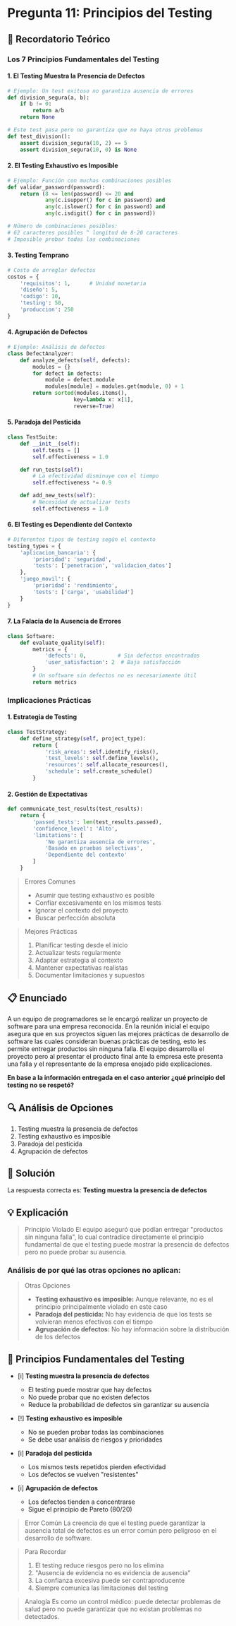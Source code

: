 # Pregunta 11: Principios del Testing

## 📖 Recordatorio Teórico

### Los 7 Principios Fundamentales del Testing

#### 1. El Testing Muestra la Presencia de Defectos

```python
# Ejemplo: Un test exitoso no garantiza ausencia de errores
def division_segura(a, b):
    if b != 0:
        return a/b
    return None

# Este test pasa pero no garantiza que no haya otros problemas
def test_division():
    assert division_segura(10, 2) == 5
    assert division_segura(10, 0) is None
```

#### 2. El Testing Exhaustivo es Imposible

```python
# Ejemplo: Función con muchas combinaciones posibles
def validar_password(password):
    return (8 <= len(password) <= 20 and
            any(c.isupper() for c in password) and
            any(c.islower() for c in password) and
            any(c.isdigit() for c in password))

# Número de combinaciones posibles:
# 62 caracteres posibles ^ longitud de 8-20 caracteres
# Imposible probar todas las combinaciones
```

#### 3. Testing Temprano

```python
# Costo de arreglar defectos
costos = {
    'requisitos': 1,      # Unidad monetaria
    'diseño': 5,
    'codigo': 10,
    'testing': 50,
    'produccion': 250
}
```

#### 4. Agrupación de Defectos

```python
# Ejemplo: Análisis de defectos
class DefectAnalyzer:
    def analyze_defects(self, defects):
        modules = {}
        for defect in defects:
            module = defect.module
            modules[module] = modules.get(module, 0) + 1
        return sorted(modules.items(),
                     key=lambda x: x[1],
                     reverse=True)
```

#### 5. Paradoja del Pesticida

```python
class TestSuite:
    def __init__(self):
        self.tests = []
        self.effectiveness = 1.0

    def run_tests(self):
        # La efectividad disminuye con el tiempo
        self.effectiveness *= 0.9

    def add_new_tests(self):
        # Necesidad de actualizar tests
        self.effectiveness = 1.0
```

#### 6. El Testing es Dependiente del Contexto

```python
# Diferentes tipos de testing según el contexto
testing_types = {
    'aplicacion_bancaria': {
        'prioridad': 'seguridad',
        'tests': ['penetracion', 'validacion_datos']
    },
    'juego_movil': {
        'prioridad': 'rendimiento',
        'tests': ['carga', 'usabilidad']
    }
}
```

#### 7. La Falacia de la Ausencia de Errores

```python
class Software:
    def evaluate_quality(self):
        metrics = {
            'defects': 0,          # Sin defectos encontrados
            'user_satisfaction': 2  # Baja satisfacción
        }
        # Un software sin defectos no es necesariamente útil
        return metrics
```

### Implicaciones Prácticas

#### 1. Estrategia de Testing

```python
class TestStrategy:
    def define_strategy(self, project_type):
        return {
            'risk_areas': self.identify_risks(),
            'test_levels': self.define_levels(),
            'resources': self.allocate_resources(),
            'schedule': self.create_schedule()
        }
```

#### 2. Gestión de Expectativas

```python
def communicate_test_results(test_results):
    return {
        'passed_tests': len(test_results.passed),
        'confidence_level': 'Alto',
        'limitations': [
            'No garantiza ausencia de errores',
            'Basado en pruebas selectivas',
            'Dependiente del contexto'
        ]
    }
```

> Errores Comunes
>
> - Asumir que testing exhaustivo es posible
> - Confiar excesivamente en los mismos tests
> - Ignorar el contexto del proyecto
> - Buscar perfección absoluta

> Mejores Prácticas
>
> 1.  Planificar testing desde el inicio
> 2.  Actualizar tests regularmente
> 3.  Adaptar estrategia al contexto
> 4.  Mantener expectativas realistas
> 5.  Documentar limitaciones y supuestos

## 📋 Enunciado

A un equipo de programadores se le encargó realizar un proyecto de software para una empresa reconocida. En la reunión inicial el equipo asegura que en sus proyectos siguen las mejores prácticas de desarrollo de software las cuales consideran buenas prácticas de testing, esto les permite entregar productos sin ninguna falla. El equipo desarrolla el proyecto pero al presentar el producto final ante la empresa este presenta una falla y el representante de la empresa enojado pide explicaciones.

**En base a la información entregada en el caso anterior ¿qué principio del testing no se respetó?**

## 🔍 Análisis de Opciones

1. Testing muestra la presencia de defectos
2. Testing exhaustivo es imposible
3. Paradoja del pesticida
4. Agrupación de defectos

## 📝 Solución

La respuesta correcta es: **Testing muestra la presencia de defectos**

## 💡 Explicación

> Principio Violado
> El equipo aseguró que podían entregar "productos sin ninguna falla", lo cual contradice directamente el principio fundamental de que el testing puede mostrar la presencia de defectos pero no puede probar su ausencia.

### Análisis de por qué las otras opciones no aplican:

> Otras Opciones
>
> - **Testing exhaustivo es imposible:** Aunque relevante, no es el principio principalmente violado en este caso
> - **Paradoja del pesticida:** No hay evidencia de que los tests se volvieran menos efectivos con el tiempo
> - **Agrupación de defectos:** No hay información sobre la distribución de los defectos

## 🎯 Principios Fundamentales del Testing

- [i] **Testing muestra la presencia de defectos**

  - El testing puede mostrar que hay defectos
  - No puede probar que no existen defectos
  - Reduce la probabilidad de defectos sin garantizar su ausencia

- [!] **Testing exhaustivo es imposible**

  - No se pueden probar todas las combinaciones
  - Se debe usar análisis de riesgos y prioridades

- [i] **Paradoja del pesticida**

  - Los mismos tests repetidos pierden efectividad
  - Los defectos se vuelven "resistentes"

- [i] **Agrupación de defectos**
  - Los defectos tienden a concentrarse
  - Sigue el principio de Pareto (80/20)

> Error Común
> La creencia de que el testing puede garantizar la ausencia total de defectos es un error común pero peligroso en el desarrollo de software.

> Para Recordar
>
> 1.  El testing reduce riesgos pero no los elimina
> 2.  "Ausencia de evidencia no es evidencia de ausencia"
> 3.  La confianza excesiva puede ser contraproducente
> 4.  Siempre comunica las limitaciones del testing

> Analogía
> Es como un control médico: puede detectar problemas de salud pero no puede garantizar que no existan problemas no detectados.
